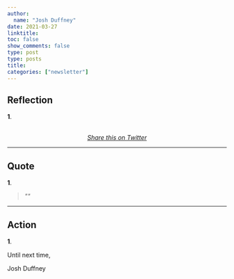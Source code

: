 ```yaml
---
author:
  name: "Josh Duffney"
date: 2021-03-27
linktitle: 
toc: false
show_comments: false
type: post
type: posts
title: 
categories: ["newsletter"]
---
```


## Reflection

**1**.



<br>

<div align="center">
<i><a href="<Update>">Share this on Twitter</a></i>
</div>

---

## Quote

**1**.

> _""_

---

## Action

**1**.


Until next time,

Josh Duffney
